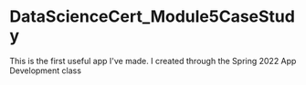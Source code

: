 # DataScienceCert_Module5CaseStudy
This is the first useful app I've made. I created through the Spring 2022 App Development class
